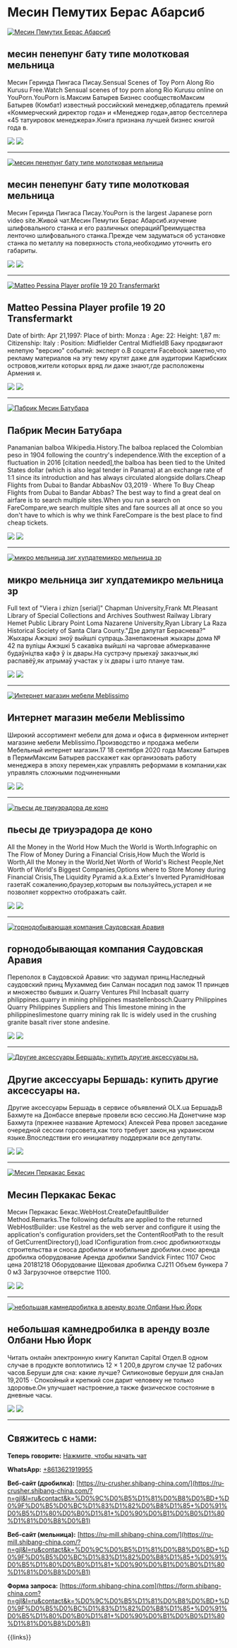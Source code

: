# Месин Пемутих Берас Абарсиб

<a href="https://swt.shibang-china.com/?n=gjl&l=ru&img&k=%D0%9C%D0%B5%D1%81%D0%B8%D0%BD+%D0%9F%D0%B5%D0%BC%D1%83%D1%82%D0%B8%D1%85+%D0%91%D0%B5%D1%80%D0%B0%D1%81+%D0%90%D0%B1%D0%B0%D1%80%D1%81%D0%B8%D0%B1" target="_blank">![Месин Пемутих Берас Абарсиб](http://static.shibang-china.com/all-800x300/231.jpg)</a>

## месин пенепунг бату типе молотковая мельница
Месин Геринда Пингаса Писау.Sensual Scenes of Toy Porn Along Rio Kurusu Free.Watch Sensual scenes of toy porn along Rio Kurusu online on YouPorn.YouPorn is.Максим Батырев Бизнес сообществоМаксим Батырев (Комбат) известный российский менеджер,обладатель премий «Коммерческий директор года» и «Менеджер года»,автор бестселлера «45 татуировок менеджера».Книга признана лучшей бизнес книгой года в.


<a href="https://whatsapp.shibangsoft.com/WhatsApp.php" target="_blank" title="WhatsApp">![](http://static.shibang-china.com/icon/whatsapp.png)</a> <a href="https://swt.shibang-china.com/?n=gjl&l=ru&icon&k=%D0%9C%D0%B5%D1%81%D0%B8%D0%BD+%D0%9F%D0%B5%D0%BC%D1%83%D1%82%D0%B8%D1%85+%D0%91%D0%B5%D1%80%D0%B0%D1%81+%D0%90%D0%B1%D0%B0%D1%80%D1%81%D0%B8%D0%B1" target="_blank">![](http://static.shibang-china.com/icon/chat-ru.png)</a>

---

<a href="https://swt.shibang-china.com/?n=gjl&l=ru&img&k=%D0%9C%D0%B5%D1%81%D0%B8%D0%BD+%D0%9F%D0%B5%D0%BC%D1%83%D1%82%D0%B8%D1%85+%D0%91%D0%B5%D1%80%D0%B0%D1%81+%D0%90%D0%B1%D0%B0%D1%80%D1%81%D0%B8%D0%B1" target="_blank">![месин пенепунг бату типе молотковая мельница](http://static.shibang-china.com/all-800x300/957.jpg)</a>

## месин пенепунг бату типе молотковая мельница
Месин Геринда Пингаса Писау.YouPorn is the largest Japanese porn video site.Живой чат.Месин Пемутих Берас Абарсиб.изучение шлифовального станка и его различных операцийПреимущества ленточно шлифовального станка.Прежде чем задуматься об установке станка по металлу на поверхность стола,необходимо уточнить его габариты.


<a href="https://whatsapp.shibangsoft.com/WhatsApp.php" target="_blank" title="WhatsApp">![](http://static.shibang-china.com/icon/whatsapp.png)</a> <a href="https://swt.shibang-china.com/?n=gjl&l=ru&icon&k=%D0%9C%D0%B5%D1%81%D0%B8%D0%BD+%D0%9F%D0%B5%D0%BC%D1%83%D1%82%D0%B8%D1%85+%D0%91%D0%B5%D1%80%D0%B0%D1%81+%D0%90%D0%B1%D0%B0%D1%80%D1%81%D0%B8%D0%B1" target="_blank">![](http://static.shibang-china.com/icon/chat-ru.png)</a>

---

<a href="https://swt.shibang-china.com/?n=gjl&l=ru&img&k=%D0%9C%D0%B5%D1%81%D0%B8%D0%BD+%D0%9F%D0%B5%D0%BC%D1%83%D1%82%D0%B8%D1%85+%D0%91%D0%B5%D1%80%D0%B0%D1%81+%D0%90%D0%B1%D0%B0%D1%80%D1%81%D0%B8%D0%B1" target="_blank">![Matteo Pessina Player profile 19 20 Transfermarkt](http://static.shibang-china.com/all-800x300/1409.jpg)</a>

## Matteo Pessina Player profile 19 20 Transfermarkt
Date of birth: Apr 21,1997: Place of birth: Monza : Age: 22: Height: 1,87 m: Citizenship: Italy : Position: Midfielder Central MidfieldВ Баку продвигают нелепую "версию" событий: эксперт о.В соцсети Facebook заметно,что рекламу материалов на эту тему крутят даже для аудитории Карибских островов,жители которых вряд ли даже знают,где расположены Армения и.


<a href="https://whatsapp.shibangsoft.com/WhatsApp.php" target="_blank" title="WhatsApp">![](http://static.shibang-china.com/icon/whatsapp.png)</a> <a href="https://swt.shibang-china.com/?n=gjl&l=ru&icon&k=%D0%9C%D0%B5%D1%81%D0%B8%D0%BD+%D0%9F%D0%B5%D0%BC%D1%83%D1%82%D0%B8%D1%85+%D0%91%D0%B5%D1%80%D0%B0%D1%81+%D0%90%D0%B1%D0%B0%D1%80%D1%81%D0%B8%D0%B1" target="_blank">![](http://static.shibang-china.com/icon/chat-ru.png)</a>

---

<a href="https://swt.shibang-china.com/?n=gjl&l=ru&img&k=%D0%9C%D0%B5%D1%81%D0%B8%D0%BD+%D0%9F%D0%B5%D0%BC%D1%83%D1%82%D0%B8%D1%85+%D0%91%D0%B5%D1%80%D0%B0%D1%81+%D0%90%D0%B1%D0%B0%D1%80%D1%81%D0%B8%D0%B1" target="_blank">![Пабрик Месин Батубара](http://static.shibang-china.com/all-800x300/9.jpg)</a>

## Пабрик Месин Батубара
Panamanian balboa Wikipedia.History.The balboa replaced the Colombian peso in 1904 following the country's independence.With the exception of a fluctuation in 2016 [citation needed],the balboa has been tied to the United States dollar (which is also legal tender in Panama) at an exchange rate of 1:1 since its introduction and has always circulated alongside dollars.Cheap Flights from Dubai to Bandar AbbasNov 03,2019 · Where To Buy Cheap Flights from Dubai to Bandar Abbas? The best way to find a great deal on airfare is to search multiple sites.When you run a search on FareCompare,we search multiple sites and fare sources all at once so you don't have to which is why we think FareCompare is the best place to find cheap tickets.


<a href="https://whatsapp.shibangsoft.com/WhatsApp.php" target="_blank" title="WhatsApp">![](http://static.shibang-china.com/icon/whatsapp.png)</a> <a href="https://swt.shibang-china.com/?n=gjl&l=ru&icon&k=%D0%9C%D0%B5%D1%81%D0%B8%D0%BD+%D0%9F%D0%B5%D0%BC%D1%83%D1%82%D0%B8%D1%85+%D0%91%D0%B5%D1%80%D0%B0%D1%81+%D0%90%D0%B1%D0%B0%D1%80%D1%81%D0%B8%D0%B1" target="_blank">![](http://static.shibang-china.com/icon/chat-ru.png)</a>

---

<a href="https://swt.shibang-china.com/?n=gjl&l=ru&img&k=%D0%9C%D0%B5%D1%81%D0%B8%D0%BD+%D0%9F%D0%B5%D0%BC%D1%83%D1%82%D0%B8%D1%85+%D0%91%D0%B5%D1%80%D0%B0%D1%81+%D0%90%D0%B1%D0%B0%D1%80%D1%81%D0%B8%D0%B1" target="_blank">![микро мельница зиг хупдатемикро мельница зр](http://static.shibang-china.com/all-800x300/1434.jpg)</a>

## микро мельница зиг хупдатемикро мельница зр
Full text of "Viera i zhizn [serial]" Chapman University,Frank Mt.Pleasant Library of Special Collections and Archives Southwest Railway Library Hemet Public Library Point Loma Nazarene University,Ryan Library La Raza Historical Society of Santa Clara County."Дзе дэпутат Бераснева?" Жыхары Ажэшкі зноў выйшлі супраць.Занепакоеныя жыхары дома № 42 па вуліцы Ажэшкі 5 сакавіка выйшлі на чарговае абмеркаванне будаўніцтва кафэ ў іх двары.На сустрэчу прыехаў заказчык,які распавёў,як атрымаў участак у іх двары і што плануе там.


<a href="https://whatsapp.shibangsoft.com/WhatsApp.php" target="_blank" title="WhatsApp">![](http://static.shibang-china.com/icon/whatsapp.png)</a> <a href="https://swt.shibang-china.com/?n=gjl&l=ru&icon&k=%D0%9C%D0%B5%D1%81%D0%B8%D0%BD+%D0%9F%D0%B5%D0%BC%D1%83%D1%82%D0%B8%D1%85+%D0%91%D0%B5%D1%80%D0%B0%D1%81+%D0%90%D0%B1%D0%B0%D1%80%D1%81%D0%B8%D0%B1" target="_blank">![](http://static.shibang-china.com/icon/chat-ru.png)</a>

---

<a href="https://swt.shibang-china.com/?n=gjl&l=ru&img&k=%D0%9C%D0%B5%D1%81%D0%B8%D0%BD+%D0%9F%D0%B5%D0%BC%D1%83%D1%82%D0%B8%D1%85+%D0%91%D0%B5%D1%80%D0%B0%D1%81+%D0%90%D0%B1%D0%B0%D1%80%D1%81%D0%B8%D0%B1" target="_blank">![Интернет магазин мебели Meblissimo](http://static.shibang-china.com/all-800x300/413.jpg)</a>

## Интернет магазин мебели Meblissimo
Широкий ассортимент мебели для дома и офиса в фирменном интернет магазине мебели Meblissimo.Производство и продажа мебели Мебельный интернет магазин.17 18 сентября 2020 года Максим Батырев в ПермиМаксим Батырев расскажет как организовать работу менеджера в эпоху перемен,как управлять реформами в компании,как управлять сложными подчиненными


<a href="https://whatsapp.shibangsoft.com/WhatsApp.php" target="_blank" title="WhatsApp">![](http://static.shibang-china.com/icon/whatsapp.png)</a> <a href="https://swt.shibang-china.com/?n=gjl&l=ru&icon&k=%D0%9C%D0%B5%D1%81%D0%B8%D0%BD+%D0%9F%D0%B5%D0%BC%D1%83%D1%82%D0%B8%D1%85+%D0%91%D0%B5%D1%80%D0%B0%D1%81+%D0%90%D0%B1%D0%B0%D1%80%D1%81%D0%B8%D0%B1" target="_blank">![](http://static.shibang-china.com/icon/chat-ru.png)</a>

---

<a href="https://swt.shibang-china.com/?n=gjl&l=ru&img&k=%D0%9C%D0%B5%D1%81%D0%B8%D0%BD+%D0%9F%D0%B5%D0%BC%D1%83%D1%82%D0%B8%D1%85+%D0%91%D0%B5%D1%80%D0%B0%D1%81+%D0%90%D0%B1%D0%B0%D1%80%D1%81%D0%B8%D0%B1" target="_blank">![пьесы де триуэрадора де коно](http://static.shibang-china.com/all-800x300/830.jpg)</a>

## пьесы де триуэрадора де коно
All the Money in the World How Much the World is Worth.Infographic on The Flow of Money During a Financial Crisis,How Much the World is Worth,All the Money in the World,Net Worth of World's Richest People,Net Worth of World's Biggest Companies,Options where to Store Money during Financial Crisis,The Liquidity Pyramid a.k.a.Exter's Inverted PyramidНовая газетаК сожалению,браузер,которым вы пользуйтесь,устарел и не позволяет корректно отображать сайт.


<a href="https://whatsapp.shibangsoft.com/WhatsApp.php" target="_blank" title="WhatsApp">![](http://static.shibang-china.com/icon/whatsapp.png)</a> <a href="https://swt.shibang-china.com/?n=gjl&l=ru&icon&k=%D0%9C%D0%B5%D1%81%D0%B8%D0%BD+%D0%9F%D0%B5%D0%BC%D1%83%D1%82%D0%B8%D1%85+%D0%91%D0%B5%D1%80%D0%B0%D1%81+%D0%90%D0%B1%D0%B0%D1%80%D1%81%D0%B8%D0%B1" target="_blank">![](http://static.shibang-china.com/icon/chat-ru.png)</a>

---

<a href="https://swt.shibang-china.com/?n=gjl&l=ru&img&k=%D0%9C%D0%B5%D1%81%D0%B8%D0%BD+%D0%9F%D0%B5%D0%BC%D1%83%D1%82%D0%B8%D1%85+%D0%91%D0%B5%D1%80%D0%B0%D1%81+%D0%90%D0%B1%D0%B0%D1%80%D1%81%D0%B8%D0%B1" target="_blank">![горнодобывающая компания Саудовская Аравия](http://static.shibang-china.com/all-800x300/191.jpg)</a>

## горнодобывающая компания Саудовская Аравия
Переполох в Саудовской Аравии: что задумал принц.Наследный саудовский принц Мухаммед бин Салман посадил под замок 11 принцев и множество бывших и.Quarry Ventures Phil Incbasalt quarry philippines.quarry in mining philippines msastellenbosch.Quarry Philippines Quarry Philippines Suppliers and This limestone mining in the philippineslimestone quarry mining rak llc is widely used in the crushing granite basalt river stone andesine.


<a href="https://whatsapp.shibangsoft.com/WhatsApp.php" target="_blank" title="WhatsApp">![](http://static.shibang-china.com/icon/whatsapp.png)</a> <a href="https://swt.shibang-china.com/?n=gjl&l=ru&icon&k=%D0%9C%D0%B5%D1%81%D0%B8%D0%BD+%D0%9F%D0%B5%D0%BC%D1%83%D1%82%D0%B8%D1%85+%D0%91%D0%B5%D1%80%D0%B0%D1%81+%D0%90%D0%B1%D0%B0%D1%80%D1%81%D0%B8%D0%B1" target="_blank">![](http://static.shibang-china.com/icon/chat-ru.png)</a>

---

<a href="https://swt.shibang-china.com/?n=gjl&l=ru&img&k=%D0%9C%D0%B5%D1%81%D0%B8%D0%BD+%D0%9F%D0%B5%D0%BC%D1%83%D1%82%D0%B8%D1%85+%D0%91%D0%B5%D1%80%D0%B0%D1%81+%D0%90%D0%B1%D0%B0%D1%80%D1%81%D0%B8%D0%B1" target="_blank">![Другие аксессуары Бершадь: купить другие аксессуары на.](http://static.shibang-china.com/all-800x300/1415.jpg)</a>

## Другие аксессуары Бершадь: купить другие аксессуары на.
Другие аксессуары Бершадь в сервисе объявлений OLX.ua БершадьВ Бахмуте на Донбассе впервые провели всю сессию.На Донетчине мэр Бахмута (прежнее название Артемоск) Алексей Рева провел заседание очередной сессии горсовета,как того требует закон,на украинском языке.Впоследствии его инициативу поддержали все депутаты.


<a href="https://whatsapp.shibangsoft.com/WhatsApp.php" target="_blank" title="WhatsApp">![](http://static.shibang-china.com/icon/whatsapp.png)</a> <a href="https://swt.shibang-china.com/?n=gjl&l=ru&icon&k=%D0%9C%D0%B5%D1%81%D0%B8%D0%BD+%D0%9F%D0%B5%D0%BC%D1%83%D1%82%D0%B8%D1%85+%D0%91%D0%B5%D1%80%D0%B0%D1%81+%D0%90%D0%B1%D0%B0%D1%80%D1%81%D0%B8%D0%B1" target="_blank">![](http://static.shibang-china.com/icon/chat-ru.png)</a>

---

<a href="https://swt.shibang-china.com/?n=gjl&l=ru&img&k=%D0%9C%D0%B5%D1%81%D0%B8%D0%BD+%D0%9F%D0%B5%D0%BC%D1%83%D1%82%D0%B8%D1%85+%D0%91%D0%B5%D1%80%D0%B0%D1%81+%D0%90%D0%B1%D0%B0%D1%80%D1%81%D0%B8%D0%B1" target="_blank">![Месин Перкакас Бекас](http://static.shibang-china.com/all-800x300/277.jpg)</a>

## Месин Перкакас Бекас
Месин Перкакас Бекас.WebHost.CreateDefaultBuilder Method.Remarks.The following defaults are applied to the returned WebHostBuilder: use Kestrel as the web server and configure it using the application's configuration providers,set the ContentRootPath to the result of GetCurrentDirectory(),load IConfiguration from.снос дробилкиотходы строительства и сноса дробилки и мобильные дробилки.снос аренда дробилка оборудование Аренда дробилки Sandvick Fintec 1107 Снос цена 20181218 Оборудование Щековая дробилка CJ211 Объем бункера 7 0 м3 Загрузочное отверстие 1100.


<a href="https://whatsapp.shibangsoft.com/WhatsApp.php" target="_blank" title="WhatsApp">![](http://static.shibang-china.com/icon/whatsapp.png)</a> <a href="https://swt.shibang-china.com/?n=gjl&l=ru&icon&k=%D0%9C%D0%B5%D1%81%D0%B8%D0%BD+%D0%9F%D0%B5%D0%BC%D1%83%D1%82%D0%B8%D1%85+%D0%91%D0%B5%D1%80%D0%B0%D1%81+%D0%90%D0%B1%D0%B0%D1%80%D1%81%D0%B8%D0%B1" target="_blank">![](http://static.shibang-china.com/icon/chat-ru.png)</a>

---

<a href="https://swt.shibang-china.com/?n=gjl&l=ru&img&k=%D0%9C%D0%B5%D1%81%D0%B8%D0%BD+%D0%9F%D0%B5%D0%BC%D1%83%D1%82%D0%B8%D1%85+%D0%91%D0%B5%D1%80%D0%B0%D1%81+%D0%90%D0%B1%D0%B0%D1%80%D1%81%D0%B8%D0%B1" target="_blank">![небольшая камнедробилка в аренду возле Олбани Нью Йорк](http://static.shibang-china.com/all-800x300/368.jpg)</a>

## небольшая камнедробилка в аренду возле Олбани Нью Йорк
Читать онлайн электронную книгу Капитал Capital Отдел.В одном случае в продукте воплотились 12 × 1 200,в другом случае 12 рабочих часов.Беруши для сна: какие лучше? Силиконовые беруши для снаJan 19,2015 · Спокойный и крепкий сон дарит человеку не только здоровье.Он улучшает настроение,а также физическое состояние в дневные часы.


<a href="https://whatsapp.shibangsoft.com/WhatsApp.php" target="_blank" title="WhatsApp">![](http://static.shibang-china.com/icon/whatsapp.png)</a> <a href="https://swt.shibang-china.com/?n=gjl&l=ru&icon&k=%D0%9C%D0%B5%D1%81%D0%B8%D0%BD+%D0%9F%D0%B5%D0%BC%D1%83%D1%82%D0%B8%D1%85+%D0%91%D0%B5%D1%80%D0%B0%D1%81+%D0%90%D0%B1%D0%B0%D1%80%D1%81%D0%B8%D0%B1" target="_blank">![](http://static.shibang-china.com/icon/chat-ru.png)</a>

---
## Свяжитесь с нами:

**Теперь говорите:** [Нажмите, чтобы начать чат](https://swt.shibang-china.com?n=gjl&l=ru&contact&k=%D0%9C%D0%B5%D1%81%D0%B8%D0%BD+%D0%9F%D0%B5%D0%BC%D1%83%D1%82%D0%B8%D1%85+%D0%91%D0%B5%D1%80%D0%B0%D1%81+%D0%90%D0%B1%D0%B0%D1%80%D1%81%D0%B8%D0%B1)

**WhatsApp:**  [+8613621919955](https://whatsapp.shibangsoft.com/WhatsApp.php)

**Веб-сайт (дробилка):** [https://ru-crusher.shibang-china.com/](https://ru-crusher.shibang-china.com/?n=gjl&l=ru&contact&k=%D0%9C%D0%B5%D1%81%D0%B8%D0%BD+%D0%9F%D0%B5%D0%BC%D1%83%D1%82%D0%B8%D1%85+%D0%91%D0%B5%D1%80%D0%B0%D1%81+%D0%90%D0%B1%D0%B0%D1%80%D1%81%D0%B8%D0%B1)

**Веб-сайт (мельница):** [https://ru-mill.shibang-china.com/](https://ru-mill.shibang-china.com/?n=gjl&l=ru&contact&k=%D0%9C%D0%B5%D1%81%D0%B8%D0%BD+%D0%9F%D0%B5%D0%BC%D1%83%D1%82%D0%B8%D1%85+%D0%91%D0%B5%D1%80%D0%B0%D1%81+%D0%90%D0%B1%D0%B0%D1%80%D1%81%D0%B8%D0%B1)

**Форма запроса:** [https://form.shibang-china.com](https://form.shibang-china.com?n=gjl&l=ru&contact&k=%D0%9C%D0%B5%D1%81%D0%B8%D0%BD+%D0%9F%D0%B5%D0%BC%D1%83%D1%82%D0%B8%D1%85+%D0%91%D0%B5%D1%80%D0%B0%D1%81+%D0%90%D0%B1%D0%B0%D1%80%D1%81%D0%B8%D0%B1)

{{links}}